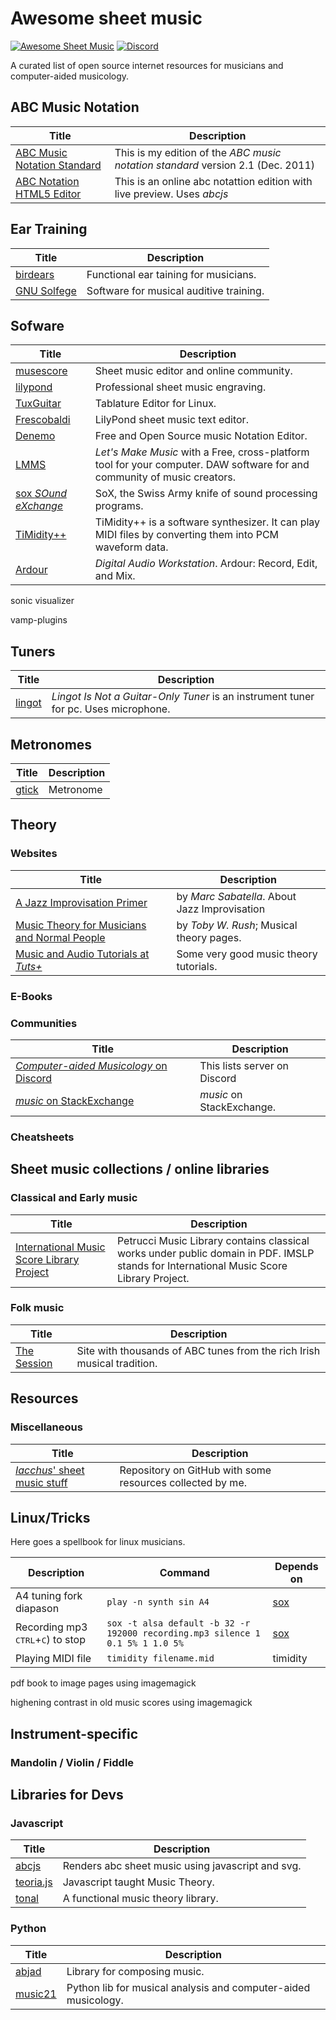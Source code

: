 # Awesome sheet music

[![Awesome Sheet Music](https://img.shields.io/badge/awesome-sheet%20music-blue.svg?style=flat-square&logoWidth=14;&logo=data%3Aimage%2Fpng%3Bbase64%2CiVBORw0KGgoAAAANSUhEUgAAAA4AAAAOCAYAAAAfSC3RAAAABmJLR0QA%2FwD%2FAP%2BgvaeTAAAACXBIWXMAAD2EAAA9hAHVrK90AAAAB3RJTUUH4QYVEQ4dGSq4mgAAAuVJREFUKM8FwUtoHGUAB%2FD%2F983s7CSb7s6%2BsrtJtqbEJA21llgQi4VaCL5QRKXQg6JXEUTqrfQi9CTozYPeUgrtxceh1kbEEEtBeslzTbdrup109r2zMzvZ2Xl8s9%2F4%2B5Hvfg4vOGpzqJf3aCpY%2FfTMi5OvE%2B6mdx%2Fud0YjP5PNxpiuh6X9%2F3I%2F6mzcScvT%2BvjYCUucknhkYSnvNYTvr5169YNLCEMAHKfPvZxwrBZaqoaGWn%2BNBNWlJ4dzn3147n2totckelwZhdr%2B9U%2FOvnnx0kRSgTJdhOBpIPYzSMyE7DaQJEcoFOO5lFK%2BeszcjxblGU%2BUzHosO5%2B6Ek2kQUYuupt3cXxxEoTIYN0WFDGHNnGwvVFGLJ1eXqv%2B8dzJPK%2FRhvbLKwtnzoI7BvyBjqBzCGEiC5ougAgCCJUAymHZPuYWc8J27cGV3c76jOgM9FlwjpE7APMZAscHH%2FYQsBgAhqBvYCyeREgRbm%2FV3aXixLwf6DFxqpCIDpqPQMQIjNoTBLaN9uYO7v30T9h72sHlL1fIV1%2Bvh0mBsp16na6czmUuJM5XaM%2Fo5UEp9JqGeGEO7tBHfGYW73x8kay8%2FTwRvADL02PIClw6shkxbd8sxl%2Fo0yghVl%2FvIyoL0DY30G8ZcKt7kDnDVDGHQbOFNAFZzlC4ozDiub6SofGAWsNIZWh10X7WwtODNsyeh15ZhfVYw6M%2Ft9Do%2B1jdMsPAC%2BEEHCyAy5WCT5VE%2FqDyr4rh0IZlu%2BygZg%2FdaAw2O0KTUWh%2FVXBe4kT1KVgIeAPh1rHxJBdufHsnKJXvXK7slIV61SodNI7iswVRDgnB%2FEuz8IiDvs1xs2yH1Q099oaZfyj5lkRVf4Ta4%2B69vuF6ajeodkRJ2tzroVRq4%2F5v2xiTFahd115ITn5eu23L5on3mBn5O0UNTxB2m%2FIDdZD5hiUW7qcyhd%2B%2F%2BHUNc2%2B9i8OBwFfXDo11Hfjho2t3I4tRIRoYNBAV738fRoHSSCa2GwAAAABJRU5ErkJggg%3D%3D)](https://iacchus.github.io/awesome-sheet-music/)
[![Discord](https://img.shields.io/discord/322889507294806028.svg?style=flat-square&label=chat%20on%20discord)](https://discord.gg/HhaTwn9)

A curated list of open source internet resources for musicians and computer-aided musicology.

## ABC Music Notation

| Title | Description |
| --- | --- |
| [ABC Music Notation Standard](https://iacchus.github.io/abc-music-notation-standard/) | This is my edition of the *ABC music notation standard* version 2.1 (Dec. 2011) |
| [ABC Notation HTML5 Editor](https://iacchus.github.io/musiceditor/) | This is an online abc notattion edition with live preview. Uses *abcjs* |

## Ear Training

| Title | Description |
| --- | --- |
| [birdears](https://github.com/iacchus/birdears) | Functional ear taining for musicians. |
| [GNU Solfege](https://www.gnu.org/software/solfege/solfege.html) | Software for musical auditive training. |

## Sofware

| Title | Description |
| --- | --- |
| [musescore](https://musescore.com/) | Sheet music editor and online community. |
| [lilypond](http://lilypond.org/) | Professional sheet music engraving. |
| [TuxGuitar](https://sourceforge.net/projects/tuxguitar/) | Tablature Editor for Linux. |
| [Frescobaldi](http://frescobaldi.org/) | LilyPond sheet music text editor. |
| [Denemo](http://www.denemo.org/) | Free and Open Source music Notation Editor. |
| [LMMS](https://lmms.io/) | *Let's Make Music* with a Free, cross-platform tool for your computer. DAW software for and community of music creators.  |
| [sox *SOund eXchange*](http://sox.sourceforge.net/) | SoX, the Swiss Army knife of sound processing programs. |
| [TiMidity++](http://timidity.sourceforge.net/) | TiMidity++ is a software synthesizer. It can play MIDI files by converting them into PCM waveform data. |
| [Ardour](https://ardour.org/) | *Digital Audio Workstation*. Ardour: Record, Edit, and Mix. |

sonic visualizer

vamp-plugins

## Tuners

| Title | Description |
| --- | --- |
| [lingot](https://savannah.nongnu.org/projects/lingot) | *Lingot Is Not a Guitar-Only Tuner* is an instrument tuner for pc. Uses microphone. |

## Metronomes

| Title | Description |
| --- | --- |
| [gtick](https://directory.fsf.org/wiki/Gtick) | Metronome |

## Theory

### Websites

| Title | Description  |
| --- | --- |
| [A Jazz Improvisation Primer](http://www.outsideshore.com/music/a-jazz-improvisation-primer/) | by *Marc Sabatella*. About Jazz Improvisation |
| [Music Theory for Musicians and Normal People](http://tobyrush.com/theorypages/index.html) | by *Toby W. Rush*; Musical theory pages. |
| [Music and Audio Tutorials at *Tuts+* ](https://music.tutsplus.com/tutorials) | Some very good music theory tutorials. |

### E-Books

### Communities

| Title | Description |
| --- | --- |
| [*Computer-aided Musicology* on Discord](https://discord.gg/HhaTwn9) | This lists server on Discord |
| [*music* on StackExchange](https://music.stackexchange.com/) | *music* on StackExchange.  |

### Cheatsheets

## Sheet music collections / online libraries

### Classical and Early music

| Title | Description |
| --- | --- |
| [International Music Score Library Project](https://imslp.org/) | Petrucci Music Library contains classical works under public domain in PDF. IMSLP stands for International Music Score Library Project.  |

### Folk music

| Title | Description |
| --- | --- |
| [The Session](https://thesession.org/) | Site with thousands of ABC tunes from the rich Irish musical tradition. |

## Resources

### Miscellaneous

| Title | Description |
| --- | --- |
| [*Iacchus*' sheet music stuff](https://github.com/iacchus/sheet-music-stuff/) | Repository on GitHub with some resources collected by me. |

## Linux/Tricks

Here goes a spellbook for linux musicians.

| Description | Command | Depends on |
| --- | --- | --- |
| A4 tuning fork diapason |`play -n synth sin A4`| [sox](http://sox.sourceforge.net/) |
| Recording mp3 <kbd>CTRL</kbd>+<kbd>C</kbd>) to stop | `sox -t alsa default -b 32 -r 192000 recording.mp3 silence 1 0.1 5% 1 1.0 5%` | [sox](http://sox.sourceforge.net/) |
| Playing MIDI file | `timidity filename.mid` | timidity |

pdf book to image pages using imagemagick

highening contrast in old music scores using imagemagick

## Instrument-specific

### Mandolin / Violin / Fiddle


## Libraries for Devs

### Javascript

| Title | Description |
| --- | --- |
| [abcjs](https://github.com/paulrosen/abcjs/) | Renders abc sheet music using javascript and svg. |
| [teoria.js](https://github.com/saebekassebil/teoria) | Javascript taught Music Theory. |
| [tonal](https://danigb.github.io/tonal/api/) | A functional music theory library. |

### Python

| Title | Description |
| --- | --- |
| [abjad](http://abjad.mbrsi.org/) | Library for composing music. |
| [music21](http://web.mit.edu/music21/) | Python lib for musical analysis and computer-aided musicology. |
